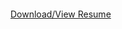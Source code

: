<object data="https://github.com/connkat/Resume/blob/master/KConnolly.pdf" type="application/pdf">
    <embed src="https://github.com/connkat/Resume/blob/master/KConnolly.pdf">
        <p><a href="https://github.com/connkat/Resume/blob/master/KConnolly.pdf">Download/View Resume</a></p>
    </embed>
</object>

